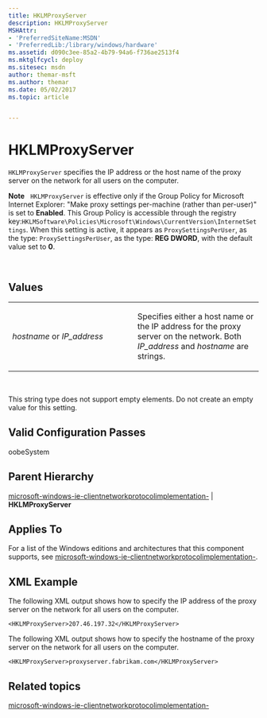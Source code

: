 ```yaml
---
title: HKLMProxyServer
description: HKLMProxyServer
MSHAttr:
- 'PreferredSiteName:MSDN'
- 'PreferredLib:/library/windows/hardware'
ms.assetid: d090c3ee-85a2-4b79-94a6-f736ae2513f4
ms.mktglfcycl: deploy
ms.sitesec: msdn
author: themar-msft
ms.author: themar
ms.date: 05/02/2017
ms.topic: article


---
```


# HKLMProxyServer


`HKLMProxyServer` specifies the IP address or the host name of the proxy server on the network for all users on the computer.

**Note**  
`HKLMProxyServer` is effective only if the Group Policy for Microsoft Internet Explorer: "Make proxy settings per-machine (rather than per-user)" is set to **Enabled**. This Group Policy is accessible through the registry key:`HKLMSoftware\Policies\Microsoft\Windows\CurrentVersion\InternetSettings`. When this setting is active, it appears as `ProxySettingsPerUser`, as the type: `ProxySettingsPerUser`, as the type: **REG DWORD**, with the default value set to **0**.

 

## Values


<table>
<colgroup>
<col width="50%" />
<col width="50%" />
</colgroup>
<tbody>
<tr class="odd">
<td><p><em>hostname</em> or <em>IP_address</em></p></td>
<td><p>Specifies either a host name or the IP address for the proxy server on the network. Both <em>IP_address</em> and <em>hostname</em> are strings.</p></td>
</tr>
</tbody>
</table>

 

This string type does not support empty elements. Do not create an empty value for this setting.

## Valid Configuration Passes


oobeSystem

## Parent Hierarchy


[microsoft-windows-ie-clientnetworkprotocolimplementation-](microsoft-windows-ie-clientnetworkprotocolimplementation.md) | **HKLMProxyServer**

## Applies To


For a list of the Windows editions and architectures that this component supports, see [microsoft-windows-ie-clientnetworkprotocolimplementation-](microsoft-windows-ie-clientnetworkprotocolimplementation.md).

## XML Example


The following XML output shows how to specify the IP address of the proxy server on the network for all users on the computer.

```
<HKLMProxyServer>207.46.197.32</HKLMProxyServer>
```

The following XML output shows how to specify the hostname of the proxy server on the network for all users on the computer.

```
<HKLMProxyServer>proxyserver.fabrikam.com</HKLMProxyServer>
```

## Related topics


[microsoft-windows-ie-clientnetworkprotocolimplementation-](microsoft-windows-ie-clientnetworkprotocolimplementation.md)

 

 







